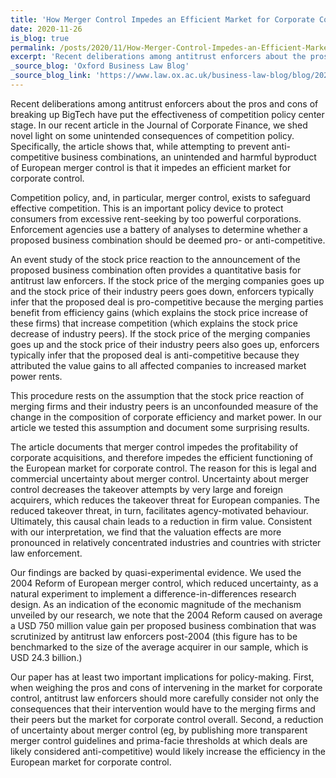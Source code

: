 ```yaml
---
title: 'How Merger Control Impedes an Efficient Market for Corporate Control'
date: 2020-11-26
is_blog: true
permalink: /posts/2020/11/How-Merger-Control-Impedes-an-Efficient-Market-for-Corporate-Control/
excerpt: 'Recent deliberations among antitrust enforcers about the pros and cons of breaking up BigTech have put the effectiveness of competition policy center stage. In our recent article in the Journal of Corporate Finance, we shed novel light on some unintended consequences of competition policy. Specifically, the article shows that, while attempting to prevent anti-competitive business combinations, an unintended and harmful byproduct of European merger control is that it impedes an efficient market for corporate control.'
_source_blog: 'Oxford Business Law Blog'
_source_blog_link: 'https://www.law.ox.ac.uk/business-law-blog/blog/2020/11/how-merger-control-impedes-efficient-market-corporate-control'
---
```


Recent deliberations among antitrust enforcers about the pros and cons of breaking up BigTech have put the effectiveness of competition policy center stage. In our recent article in the Journal of Corporate Finance, we shed novel light on some unintended consequences of competition policy. Specifically, the article shows that, while attempting to prevent anti-competitive business combinations, an unintended and harmful byproduct of European merger control is that it impedes an efficient market for corporate control.

Competition policy, and, in particular, merger control, exists to safeguard effective competition. This is an important policy device to protect consumers from excessive rent-seeking by too powerful corporations. Enforcement agencies use a battery of analyses to determine whether a proposed business combination should be deemed pro- or anti-competitive.

An event study of the stock price reaction to the announcement of the proposed business combination often provides a quantitative basis for antitrust law enforcers. If the stock price of the merging companies goes up and the stock price of their industry peers goes down, enforcers typically infer that the proposed deal is pro-competitive because the merging parties benefit from efficiency gains (which explains the stock price increase of these firms) that increase competition (which explains the stock price decrease of industry peers). If the stock price of the merging companies goes up and the stock price of their industry peers also goes up, enforcers typically infer that the proposed deal is anti-competitive because they attributed the value gains to all affected companies to increased market power rents.

This procedure rests on the assumption that the stock price reaction of merging firms and their industry peers is an unconfounded measure of the change in the composition of corporate efficiency and market power. In our article we tested this assumption and document some surprising results.

The article documents that merger control impedes the profitability of corporate acquisitions, and therefore impedes the efficient functioning of the European market for corporate control. The reason for this is legal and commercial uncertainty about merger control. Uncertainty about merger control decreases the takeover attempts by very large and foreign acquirers, which reduces the takeover threat for European companies. The reduced takeover threat, in turn, facilitates agency-motivated behaviour. Ultimately, this causal chain leads to a reduction in firm value. Consistent with our interpretation, we find that the valuation effects are more pronounced in relatively concentrated industries and countries with stricter law enforcement. 

Our findings are backed by quasi-experimental evidence. We used the 2004 Reform of European merger control, which reduced uncertainty, as a natural experiment to implement a difference-in-differences research design. As an indication of the economic magnitude of the mechanism unveiled by our research, we note that the 2004 Reform caused on average a USD 750 million value gain per proposed business combination that was scrutinized by antitrust law enforcers post-2004 (this figure has to be benchmarked to the size of the average acquirer in our sample, which is USD 24.3 billion.)

Our paper has at least two important implications for policy-making. First, when weighing the pros and cons of intervening in the market for corporate control, antitrust law enforcers should more carefully consider not only the consequences that their intervention would have to the merging firms and their peers but the market for corporate control overall. Second, a reduction of uncertainty about merger control (eg, by publishing more transparent merger control guidelines and prima-facie thresholds at which deals are likely considered anti-competitive) would likely increase the efficiency in the European market for corporate control.

